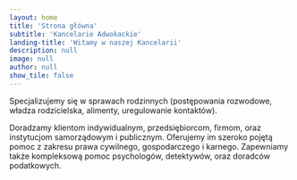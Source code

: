 ```yaml
---
layout: home
title: 'Strona główna'
subtitle: 'Kancelarie Adwokackie'
landing-title: 'Witamy w naszej Kancelarii'
description: null
image: null
author: null
show_tile: false
---
```


Specjalizujemy się w sprawach rodzinnych (postępowania rozwodowe, władza rodzicielska, alimenty, uregulowanie kontaktów).

Doradzamy klientom indywidualnym, przedsiębiorcom, firmom, oraz instytucjom samorządowym i publicznym. Oferujemy im szeroko pojętą pomoc z zakresu prawa cywilnego, gospodarczego i karnego. Zapewniamy także kompleksową pomoc psychologów, detektywów, oraz doradców podatkowych.
